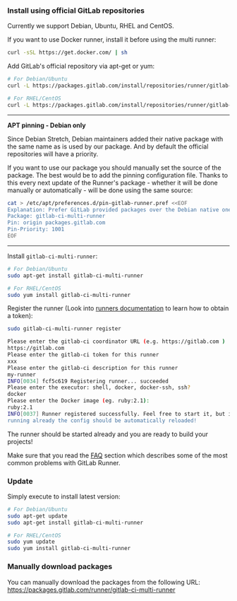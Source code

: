 ### Install using official GitLab repositories

Currently we support Debian, Ubuntu, RHEL and CentOS.

If you want to use Docker runner, install it before using the multi runner:

```bash
curl -sSL https://get.docker.com/ | sh
```

Add GitLab's official repository via apt-get or yum:

```bash
# For Debian/Ubuntu
curl -L https://packages.gitlab.com/install/repositories/runner/gitlab-ci-multi-runner/script.deb.sh | sudo bash

# For RHEL/CentOS
curl -L https://packages.gitlab.com/install/repositories/runner/gitlab-ci-multi-runner/script.rpm.sh | sudo bash
```

---
**APT pinning - Debian only**

Since Debian Stretch, Debian maintainers added their native package
with the same name as is used by our package. And by default the official
repositories will have a priority.

If you want to use our package you should manually set the source of
the package. The best would be to add the pinning configuration file.
Thanks to this every next update of the Runner's package - whether it will
be done manually or automatically - will be done using the same source:

```bash
cat > /etc/apt/preferences.d/pin-gitlab-runner.pref <<EOF
Explanation: Prefer GitLab provided packages over the Debian native ones
Package: gitlab-ci-multi-runner
Pin: origin packages.gitlab.com
Pin-Priority: 1001
EOF
```
---

Install `gitlab-ci-multi-runner`:

```bash
# For Debian/Ubuntu
sudo apt-get install gitlab-ci-multi-runner

# For RHEL/CentOS
sudo yum install gitlab-ci-multi-runner
```

Register the runner (Look into [runners documentation](http://doc.gitlab.com/ce/ci/runners/README.html) to learn how to obtain a token):

```bash
sudo gitlab-ci-multi-runner register

Please enter the gitlab-ci coordinator URL (e.g. https://gitlab.com )
https://gitlab.com
Please enter the gitlab-ci token for this runner
xxx
Please enter the gitlab-ci description for this runner
my-runner
INFO[0034] fcf5c619 Registering runner... succeeded
Please enter the executor: shell, docker, docker-ssh, ssh?
docker
Please enter the Docker image (eg. ruby:2.1):
ruby:2.1
INFO[0037] Runner registered successfully. Feel free to start it, but if it's
running already the config should be automatically reloaded!
```

The runner should be started already and you are ready to build your projects!

Make sure that you read the [FAQ](../faq/README.md) section which describes
some of the most common problems with GitLab Runner.

### Update

Simply execute to install latest version:

```bash
# For Debian/Ubuntu
sudo apt-get update
sudo apt-get install gitlab-ci-multi-runner

# For RHEL/CentOS
sudo yum update
sudo yum install gitlab-ci-multi-runner
```

### Manually download packages
You can manually download the packages from the following URL: https://packages.gitlab.com/runner/gitlab-ci-multi-runner